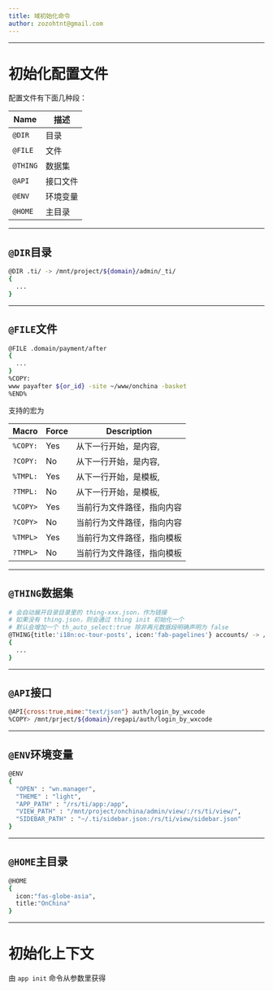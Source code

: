 ```yaml
---
title: 域初始化命令
author: zozohtnt@gmail.com
---
```


--------------------------------------
# 初始化配置文件

配置文件有下面几种段：

 Name    | 描述
---------|---------------
`@DIR`   | 目录
`@FILE`  | 文件
`@THING` | 数据集
`@API`   | 接口文件
`@ENV`   | 环境变量
`@HOME`  | 主目录

--------------------------------------
## `@DIR`目录

```bash
@DIR .ti/ -> /mnt/project/${domain}/admin/_ti/
{
  ...
}
```

--------------------------------------
## `@FILE`文件

```bash
@FILE .domain/payment/after
{
  ...
}
%COPY:
www payafter ${or_id} -site ~/www/onchina -basket 
%END%
```

支持的宏为

Macro    | Force | Description
---------|-------|-------
`%COPY:` | Yes   | 从下一行开始，是内容,
`?COPY:` | No    | 从下一行开始，是内容,
`%TMPL:` | Yes   | 从下一行开始，是模板,
`?TMPL:` | No    | 从下一行开始，是模板,
`%COPY>` | Yes   | 当前行为文件路径，指向内容
`?COPY>` | No    | 当前行为文件路径，指向内容
`%TMPL>` | Yes   | 当前行为文件路径，指向模板
`?TMPL>` | No    | 当前行为文件路径，指向模板

--------------------------------------
## `@THING`数据集

```bash
# 会自动展开目录目录里的 thing-xxx.json，作为链接
# 如果没有 thing.json，则会通过 thing init 初始化一个
# 默认会增加一个 th_auto_select:true 除非再元数据段明确声明为 false
@THING{title:'i18n:oc-tour-posts', icon:'fab-pagelines'} accounts/ -> /mnt/project/${domain}/thing/account/
{
  ...
}
```

--------------------------------------
## `@API`接口

```bash
@API{cross:true,mime:"text/json"} auth/login_by_wxcode
%COPY> /mnt/prject/${domain}/regapi/auth/login_by_wxcode
```

--------------------------------------
## `@ENV`环境变量

```bash
@ENV
{
  "OPEN" : "wn.manager",
  "THEME" : "light",
  "APP_PATH" : "/rs/ti/app:/app",
  "VIEW_PATH" : "/mnt/project/onchina/admin/view/:/rs/ti/view/",
  "SIDEBAR_PATH" : "~/.ti/sidebar.json:/rs/ti/view/sidebar.json"
}
```

--------------------------------------
## `@HOME`主目录

```bash
@HOME
{
  icon:"fas-globe-asia", 
  title:"OnChina"
}
```


--------------------------------------
# 初始化上下文

由 `app init` 命令从参数里获得